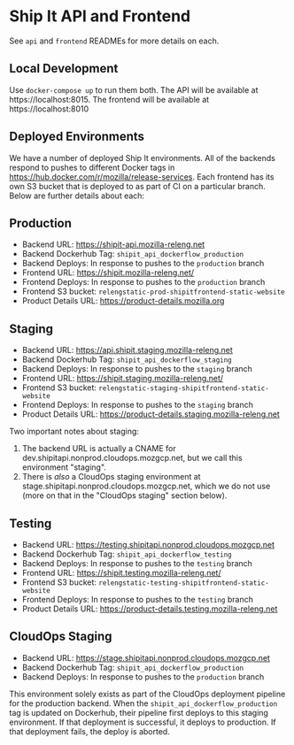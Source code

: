 
Ship It API and Frontend
========================

See `api` and `frontend` READMEs for more details on each.


Local Development
-----------------
Use `docker-compose up` to run them both. The API will be available at https://localhost:8015. The frontend will be available at https://localhost:8010

Deployed Environments
---------------------

We have a number of deployed Ship It environments. All of the backends respond to pushes to different Docker tags in https://hub.docker.com/r/mozilla/release-services. Each frontend has its own S3 bucket that is deployed to as part of CI on a particular branch. Below are further details about each:


Production
----------
* Backend URL: https://shipit-api.mozilla-releng.net
* Backend Dockerhub Tag: `shipit_api_dockerflow_production`
* Backend Deploys: In response to pushes to the `production` branch
* Frontend URL: https://shipit.mozilla-releng.net/
* Frontend Deploys: In response to pushes to the `production` branch
* Frontend S3 bucket: `relengstatic-prod-shipitfrontend-static-website`
* Product Details URL: https://product-details.mozilla.org

Staging
-------
* Backend URL: https://api.shipit.staging.mozilla-releng.net
* Backend Dockerhub Tag: `shipit_api_dockerflow_staging`
* Backend Deploys: In response to pushes to the `staging` branch
* Frontend URL: https://shipit.staging.mozilla-releng.net/
* Frontend S3 bucket: `relengstatic-staging-shipitfrontend-static-website`
* Frontend Deploys: In response to pushes to the `staging` branch
* Product Details URL: https://product-details.staging.mozilla-releng.net

Two important notes about staging:
1) The backend URL is actually a CNAME for dev.shipitapi.nonprod.cloudops.mozgcp.net, but we call this environment "staging".
2) There is _also_ a CloudOps staging environment at stage.shipitapi.nonprod.cloudops.mozgcp.net, which we do not use (more on that in the "CloudOps staging" section below).

Testing
-------
* Backend URL: https://testing.shipitapi.nonprod.cloudops.mozgcp.net
* Backend Dockerhub Tag: `shipit_api_dockerflow_testing`
* Backend Deploys: In response to pushes to the `testing` branch
* Frontend URL: https://shipit.testing.mozilla-releng.net/
* Frontend S3 bucket: `relengstatic-testing-shipitfrontend-static-website`
* Frontend Deploys: In response to pushes to the `testing` branch
* Product Details URL: https://product-details.testing.mozilla-releng.net

CloudOps Staging
----------------
* Backend URL: https://stage.shipitapi.nonprod.cloudops.mozgcp.net
* Backend Dockerhub Tag: `shipit_api_dockerflow_production`
* Backend Deploys: In response to pushes to the `production` branch

This environment solely exists as part of the CloudOps deployment pipeline for the production backend. When the `shipit_api_dockerflow_production` tag is updated on Dockerhub, their pipeline first deploys to this staging environment. If that deployment is successful, it deploys to production. If that deployment fails, the deploy is aborted.
